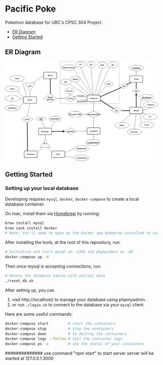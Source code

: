 # Pacific Poke

Pokemon database for UBC's CPSC 304 Project.

- [ER Diagram](#er-diagram)
- [Getting Started](#getting-started)

## ER Diagram

![ER Diagram](/er-diagram.png "ER Diagram")

## Getting Started

### Setting up your local database
Developing requires `mysql`, `docker`, `docker-compose` to create a local database container.

On mac, install them via [Homebrew](https://brew.sh/) by running:

```sh
brew install mysql
brew cask install docker
# Note: You'll need to open up the Docker app Homebrew installed to set it up
```

After installing the tools, at the root of this repository, run:
```sh
# Initialize and start mysql on :3306 and phpmyadmin on :80
docker-compose up -d
```

Then once mysql is accepting connections, run:
```sh
# Resets the database tables with initial data
./reset_db.sh
```

After setting up, you can

1. visit http://localhost/ to manage your database using phpmyadmin.
1. or run `./login.sh` to connect to the database via your `mysql` client.

Here are some useful commands:
```sh
docker-compose start         # start the containers
docker-compose stop          # stop the containers
docker-compose down          # to destroy the containers
docker-compose logs --follow # tail the container logs
docker-compose ps -a         # see the status of your containers
```

##############
use command "npm start"  to start server
server will be started at 127.0.0.1:3000

